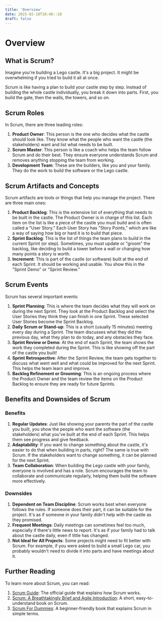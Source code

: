 ```yaml
---
title: 'Overview'
date: 2025-02-18T18:40::10
draft: false
---
```


# Overview

## What is Scrum?

Imagine you're building a Lego castle. It's a big project. It might be overwhelming if you tried to build it all at once.

Scrum is like having a plan to build your castle step by step. Instead of building the whole castle individually, you break it down into parts. First, you build the gate, then the walls, the towers, and so on.

## Scrum Roles

In Scrum, there are three leading roles:

1. **Product Owner**: This person is the one who decides what the castle should look like. They know what the people who want the castle (the stakeholders) want and list what needs to be built.
2. **Scrum Master**: This person is like a coach who helps the team follow Scrum and do their best. They ensure everyone understands Scrum and removes anything stopping the team from working.
3. **Development Team**: These are the builders, like you and your family. They do the work to build the software or the Lego castle.

## Scrum Artifacts and Concepts

Scrum artifacts are tools or things that help you manage the project. There are three main ones:

1. **Product Backlog**: This is the extensive list of everything that needs to be built in the castle. The Product Owner is in charge of this list. Each item on the list is like a piece of the castle you must build and is often called a "User Story.” Each User Story has "Story Points,” which are like a way of saying how big or hard it is to build that piece.
2. **Sprint Backlog**: This is the list of things the team plans to build in the current Sprint (or step). Sometimes, you must update or "groom" the backlog, like deciding to build a tower before a wall or changing how many points a story is worth.
3. **Increment**: This is part of the castle (or software) built at the end of each Sprint. It should be working and usable. You show this in the "Sprint Demo" or "Sprint Review.”

## Scrum Events

Scrum has several important events:

1. **Sprint Planning**: This is where the team decides what they will work on during the next Sprint. They look at the Product Backlog and select the User Stories they think they can finish in one Sprint. These selected User Stories become the Sprint Backlog.
2. **Daily Scrum or Stand-up**: This is a short (usually 15 minutes) meeting every day during a Sprint. The team discusses what they did the previous day, what they plan to do today, and any obstacles they face.
3. **Sprint Review or Demo**: At the end of each Sprint, the team shows the work they completed during the Sprint. This is like showing off the part of the castle you built!
4. **Sprint Retrospective**: After the Sprint Review, the team gets together to discuss what went well and what could be improved for the next Sprint. This helps the team learn and improve.
5. **Backlog Refinement or Grooming**: This is an ongoing process where the Product Owner and the team review the items on the Product Backlog to ensure they are ready for future Sprints.

## Benefits and Downsides of Scrum

### Benefits

1. **Regular Updates**: Just like showing your parents the part of the castle you built, you show the people who want the software (the stakeholders) what you've built at the end of each Sprint. This helps them see progress and give feedback.
2. **Adaptability**: If you want to change something about the castle, it's easier to do that when building in parts, right? The same is true with Scrum. If the stakeholders want to change something, it can be planned for the next Sprint.
3. **Team Collaboration**: When building the Lego castle with your family, everyone is involved and has a role. Scrum encourages the team to collaborate and communicate regularly, helping them build the software more effectively.

### Downsides

1. **Dependent on Team Discipline**: Scrum works best when everyone follows the rules. If someone does their part, it can be suitable for the project. It's as if someone in your family didn't help with the castle as they promised.
2. **Frequent Meetings**: Daily meetings can sometimes feel too much, especially if there's little news to report. It's as if your family had to talk about the castle daily, even if little has changed.
3. **Not Ideal for All Projects**: Some projects might need to fit better with Scrum. For example, if you were asked to build a small Lego car, you probably wouldn't need to divide it into parts and have meetings about it.

## Further Reading

To learn more about Scrum, you can read:

1. [Scrum Guide](https://www.scrumguides.org/scrum-guide.html): The official guide that explains how Scrum works.
2. [Scrum: A Breathtakingly Brief and Agile Introduction](https://www.amazon.com/Scrum-Breathtakingly-Brief-Agile-Introduction/dp/193796504X): A short, easy-to-understand book on Scrum.
3. [Scrum For Dummies](https://www.amazon.com/Scrum-Dummies-Mark-C-Layton/dp/111890575X): A beginner-friendly book that explains Scrum in simple terms.
